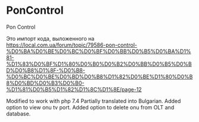 # PonControl
Pon Control

Это импорт кода, выложенного на https://local.com.ua/forum/topic/79586-pon-control-%D0%BA%D0%BE%D0%BC%D0%BF%D0%BB%D0%B5%D0%BA%D1%81-%D1%83%D0%BF%D1%80%D0%B0%D0%B2%D0%BB%D0%B5%D0%BD%D0%B8%D1%8F-%D0%B8-%D0%BC%D0%BE%D0%BD%D0%B8%D1%82%D0%BE%D1%80%D0%B8%D0%BD%D0%B3%D0%B0-%D1%81%D0%B5%D1%82%D1%8C%D1%8E/page-12


Modified to work with php 7.4
Partially translated into Bulgarian.
Added option to view onu tv port.
Added option to delete onu from OLT and database. 
